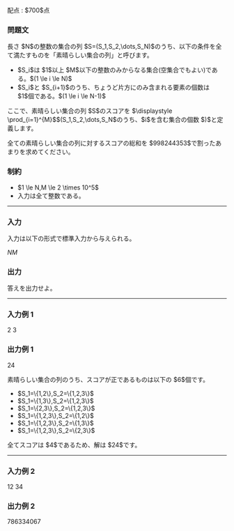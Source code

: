 
<div>

<span>

<span>

<p>
配点 : $700$点
</p>

<div>

<section>

### **問題文**

<p>
長さ $N$の整数の集合の列 $S=(S_1,S_2,\dots,S_N)$のうち、以下の条件を全て満たすものを「素晴らしい集合の列」と呼びます。
</p>

<ul>

<li>
$S_i$は $1$以上 $M$以下の整数のみからなる集合(空集合でもよい)である。$(1 \le i \le N)$
</li>

<li>
$S_i$と $S_{i+1}$のうち、ちょうど片方にのみ含まれる要素の個数は $1$個である。$(1 \le i \le N-1)$
</li>

</ul>

<p>
ここで、素晴らしい集合の列 $S$のスコアを $\displaystyle \prod_{i=1}^{M}$$(S_1,S_2,\dots,S_N$のうち、$i$を含む集合の個数 $)$と定義します。
</p>

<p>
全ての素晴らしい集合の列に対するスコアの総和を $998244353$で割ったあまりを求めてください。
</p>

</section>

</div>

<div>

<section>

### **制約**

<ul>

<li>
$1 \le N,M \le 2 \times 10^5$
</li>

<li>
入力は全て整数である。
</li>

</ul>

</section>

</div>

---

<div>

<div>

<section>

### **入力**

<p>
入力は以下の形式で標準入力から与えられる。
</p>

<div>

$N$$M$
</div>

</section>

</div>

<div>

<section>

### **出力**

<p>
答えを出力せよ。
</p>

</section>

</div>

</div>

---

<div>

<section>

### **入力例 1**

<div>

2 3

</div>

</section>

</div>

<div>

<section>

### **出力例 1**

<div>

24

</div>

<p>
素晴らしい集合の列のうち、スコアが正であるものは以下の $6$個です。
</p>

<ul>

<li>
$S_1=\{1,2\},S_2=\{1,2,3\}$
</li>

<li>
$S_1=\{1,3\},S_2=\{1,2,3\}$
</li>

<li>
$S_1=\{2,3\},S_2=\{1,2,3\}$
</li>

<li>
$S_1=\{1,2,3\},S_2=\{1,2\}$
</li>

<li>
$S_1=\{1,2,3\},S_2=\{1,3\}$
</li>

<li>
$S_1=\{1,2,3\},S_2=\{2,3\}$
</li>

</ul>

<p>
全てスコアは $4$であるため、解は $24$です。
</p>

</section>

</div>

---

<div>

<section>

### **入力例 2**

<div>

12 34

</div>

</section>

</div>

<div>

<section>

### **出力例 2**

<div>

786334067

</div>

</section>

</div>

</span>

</span>

</div>
